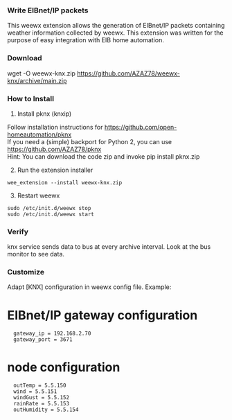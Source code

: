### Write EIBnet/IP packets

This weewx extension allows the generation of EIBnet/IP packets
containing weather information collected by weewx.
This extension was written for the purpose of easy integration with EIB home automation.

### Download

wget -O weewx-knx.zip https://github.com/AZAZ78/weewx-knx/archive/main.zip

### How to Install
1. Install pknx (knxip)

Follow installation instructions for https://github.com/open-homeautomation/pknx<br>
If you need a (simple) backport for Python 2, you can use https://github.com/AZAZ78/pknx<br>
Hint: You can download the code zip and invoke pip install pknx.zip 

2.  Run the extension installer

```
wee_extension --install weewx-knx.zip
```

3.  Restart weewx

```
sudo /etc/init.d/weewx stop
sudo /etc/init.d/weewx start
```

### Verify

knx service sends data to bus at every archive interval.  Look at the bus monitor to see data.

### Customize
Adapt [KNX] configuration in weewx config file.
Example:
   # EIBnet/IP gateway configuration
      gateway_ip = 192.168.2.70
      gateway_port = 3671

   # node configuration
      outTemp = 5.5.150
      wind = 5.5.151
      windGust = 5.5.152
      rainRate = 5.5.153
      outHumidity = 5.5.154
